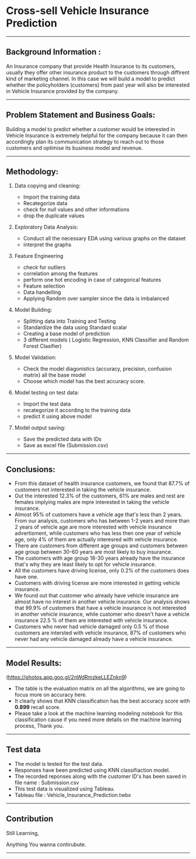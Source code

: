 # Cross-sell Vehicle Insurance Prediction
***

## Background Information :
An Insurance company that provide Health Insurance to its customers, usually they offer other insurance product to the customers through diffirent kind of marketing channel. In this case we will build a model to predict whether the policyholders (customers) from past year will also be interested in Vehicle Insurance provided by the company.
***

## Problem Statement and Business Goals:
Building a model to predict whether a customer would be interested in Vehicle Insurance is extremely helpful for the company because it can then accordingly plan its communication strategy to reach out to those customers and optimise its business model and revenue.
***

## Methodology:

 1. Data copying and cleaning:
    * Import the training data
    * Recategorize data
    * check for null values and other informations
    * drop the duplicate values
 
 3. Exploratory Data Analysis:
    * Conduct all the necessary EDA using various graphs on the dataset
    * interpret the graphs
  
 4. Feature Engineering
    * check for outliers
    * correlation among the features
    * perform one hot encoding in case of categorical features
    * Feature selection
    * Data handelling
    * Applying Random over sampler since the data is imbalanced

 5. Model Building:
    * Splitting data into Training and Testing
    * Standardize the data using Standard scalar
    * Creating a base model of prediction
    * 3 different models ( Logistic Regression, KNN Classifier and Random Forest Clasifier)
   
 6. Model Validation:
    * Check the model diagonistics (accuracy, precision, confusion matrix) all the base model
    * Choose which model has the best accuracy score.

 7. Model testing on test data:
    * Import the test data
    * recategorize it according to the training data
    * predict it using above model

 8. Model output saving:
    * Save the predicted data with IDs
    * Save as excel file (Submission.csv)
***

## Conclusions:
   * From this dataset of health insurance customers, we found that 87.7% of customers not interested in taking the vehicle insurance.
   * Out the interested 12.3% of the customers, 61% are males and rest are females implying males are mpre interested in taking the vehicle insurance.
   * Almost 95% of customers have a vehicle age that's less than 2 years. From our analysis, customers who has between 1-2 years and more than 2 years of vehicle age are more interested with vehicle insurance
     advertisment, while customers who has less then one year of vehicle age, only 4% of them are actually interesred with vehicle insurance.
   * There are customers from different age groups and customers between age group between 30-60 years are most likely to buy insurance.
   * The customers with age group 18-30 years already have the insurance that's why they are least likely to opt for vehicle insurance.
   * All the customers have driving license, only 0.2% of the customers does have one.
   * Customers with driving license are more interested in getting vehicle insurance.
   * We found out that customer who already have vehicle insurance are almost have no interest in another vehicle insurance. Our analysis shows that 99.9% of customers that have a vehicle insurance is not
     interested in another vehicle insurance, while customer who doesn't have a vehicle insurance 22.5 % of them are interested with vehicle insurance.
   * Customers who never had vehicle damaged only 0.5 % of those customers are intersted with vehicle insurance, 87% of customers who never had any vehicle damaged already have a vehicle insurance.
***  
 
## Model Results:


(https://photos.app.goo.gl/2nWdRmzkeLLEZnkn9)

   * The table is the evaluation matrix on all the algorithms, we are going to focus more on accuracy here.
   * It clearly shows that KNN classification has the best accuracy score with **0.899** recall score.
   * Please take a look at the machine learning modeling notebook for this classification cause if you need more details on the machine learning process, Thank you.
***
## Test data
   * The model is tested for the test data.
   * Responses have been predicted using KNN classifiaction model.
   * The recorded reponses along with the customer ID's has been saved in file name : Submission.csv
   * This test data is visualized using Tableau.
   * Tableau file : Vehicle_Insurance_Prediction.twbx
*** 

## Contribution

Still Learning,

Anything You wanna contirubute.

***
       
